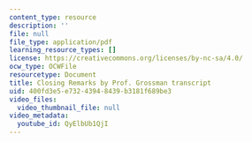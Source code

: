 ```yaml
---
content_type: resource
description: ''
file: null
file_type: application/pdf
learning_resource_types: []
license: https://creativecommons.org/licenses/by-nc-sa/4.0/
ocw_type: OCWFile
resourcetype: Document
title: Closing Remarks by Prof. Grossman transcript
uid: 400fd3e5-e732-4394-8439-b3181f689be3
video_files:
  video_thumbnail_file: null
video_metadata:
  youtube_id: QyElbUb1QjI
---
```

